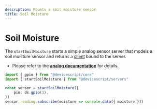 ```yaml
---
description: Mounts a soil moisture sensor
title: Soil Moisture
---
```


# Soil Moisture

The `startSoilMoisture` starts a simple analog sensor server that models a soil moisture sensor
and returns a [client](/api/clients/soilmoisture) bound to the server.

-   Please refer to the **[analog documentation](/developer/drivers/analog/)** for details.

```ts
import { gpio } from "@devicescript/core"
import { startSoilMoisture } from "@devicescript/servers"

const sensor = startSoilMoisture({
    pin: ds.gpio(3),
})
sensor.reading.subscribe(moisture => console.data({ moisture }))
```

